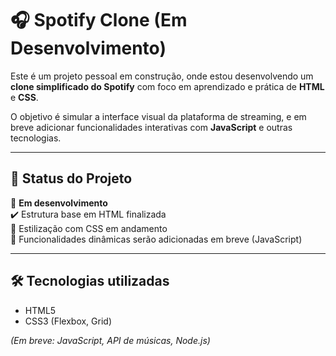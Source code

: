 # 🎧 Spotify Clone (Em Desenvolvimento)

Este é um projeto pessoal em construção, onde estou desenvolvendo um **clone simplificado do Spotify** com foco em aprendizado e prática de **HTML** e **CSS**.  

O objetivo é simular a interface visual da plataforma de streaming, e em breve adicionar funcionalidades interativas com **JavaScript** e outras tecnologias.

---

## 📌 Status do Projeto

🚧 **Em desenvolvimento**  
✔️ Estrutura base em HTML finalizada  
🎨 Estilização com CSS em andamento  
🧠 Funcionalidades dinâmicas serão adicionadas em breve (JavaScript)

---

## 🛠️ Tecnologias utilizadas

- HTML5
- CSS3 (Flexbox, Grid)

*(Em breve: JavaScript, API de músicas, Node.js)*


